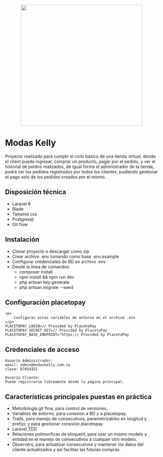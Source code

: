 <p align="center"><a href="https://laravel.com" target="_blank"><img src="https://raw.githubusercontent.com/laravel/art/master/logo-lockup/5%20SVG/2%20CMYK/1%20Full%20Color/laravel-logolockup-cmyk-red.svg" width="400"></a></p>

# Modas Kelly
<p>
    Proyecto realizado para cumplir el ciclo básico de una tienda virtual, donde el client pueda ingresar, comprar un producto, pagar por el pedido, y ver el historial de peidos realizados, de igual forma el administrador de la tienda, podrá ver los pedidos registrados por todos los clientes, pudiendo gestionar el pago solo de los pedidos creados por el mismo.
</p>

## Disposición técnica
<ul>
    <li>Laravel 8</li>
    <li>Blade</li>
    <li>Tailwind css</li>
    <li>Postgresql</li>
    <li>Git flow</li>
</ul>

## Instalación
<ul>
    <li>Clonar proyecto o descargar como zip</li>
    <li>Crear archivo .env tomando como base .env.example</li>
    <li>Configurar credenciales de BD en archivo .env</li>
    <li>Desde la linea de comandos:
        <ul>
            <li>composer install</li>
            <li>npm install && npm run dev</li>
            <li>php artisan key:generate</li>
            <li>php artisan migrate --seed</li>
        </ul>
     </li>
</ul>

## Configuración placetopay
    <p>
        Configurar estas variables de entorno en el archivo .env
    </p>
    PLACETOPAY_LOGIN=// Provided by PlacetoPay
    PLACETOPAY_SECRET_KEY=// Provided by PlacetoPay
    PLACETOPAY_BASE_ENDPOINT="https:// Provided by PlacetoPay

## Credenciales de acceso

    Usuario Administrador:
    email: admin@modaskelly.com.co
    clave: 87654321

    Usuario Cliente:
    Puede registrarse libremente desde la página principal.

## Características principales puestas en práctica
<ul>
    <li>
        Metodología git flow, para control de versiones.
    </li>
    <li>
        Variables de entorno, para conexion a BD y a placetopay.
    </li>
    <li>
        Traits, para manejo de consecutivos, parametrizables en longitud y prefijo; y para gestionar conexión placetopay
    </li>
    <li>
        Laravel TDD
    </li>
    <li>
        Relaciones polimorficas de eloquent, para usar un mismo modelo y entidad en el manejo de consecutivos a cualquer otro modelo.
    </li>
    <li>
        Observers, para actualizar consecutivos y mantener los datos del cliente actualizados y asi facilitar las futuras compras.
    </li>
</ul>
